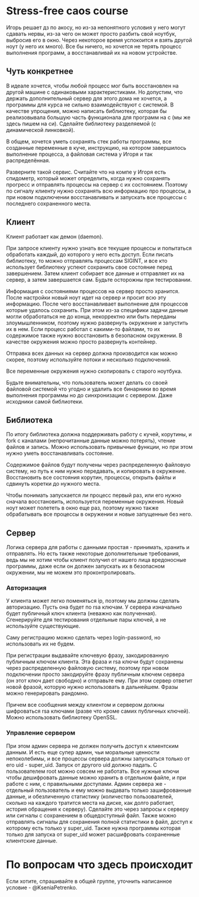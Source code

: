 # Stress-free caos course

Игорь решает дз по акосу, но из-за непонятного условия у него могут сдавать нервы, из-за чего он может просто разбить свой ноутбук, выбросив его в окно. Через некоторое время успокоится и взять другой ноут (у него их много). Все бы ничего, но хочется не терять процесс выполнения программ, а восстанавливай их на новом устройстве.

## Чуть конкретнее

В идеале хочется, чтобы любой процесс мог быть восстановлен на другой машине с одинаковыми характеристиками. Но допустим, что держать дополнительный сервер для этого дома не хочется, а программы для курса не сильно взаимодействуют с системой. В качестве упрощения, можно написать библиотеку, которая бы реализовывала большую часть функционала для программ на с (мы же здесь пишем на си). Сделайте библиотеку разделяемой (с динамической линковкой).

В общем, хочется уметь сохранять стек работы программы, все созданные переменные в куче, инструкцию, на котором завершилось выполнение процесса, а файловая система у Игоря и так распределённая.

Разверните такой сервис. Считайте что на компе у Игоря есть спидометр, который может определить, когда нужно сохранять прогресс и отправлять процессы на сервер с их состоянием. Поэтому по сигналу клиенту нужно сохранять всю информацию про процессы, а при новом подключении восстанавливать и запускать все процессы с последнего сохраненного места.

## Клиент

Клиент работает как демон (daemon).

При запросе клиенту нужно узнать все текущие процессы и попытаться обработать каждый, до которого у него есть доступ. Если писать библиотеку, то можно отправлять процессам SIGINT, и все кто использует библиотеку успеют сохранить свое состояние перед завершением. Затем клиент собирает все данные и отправляет их на сервер, а затем завершается сам. Будьте осторожны при тестировании.

Информация с состояниями процессов на сервер просто хранится. После настройки новый ноут идет на сервер и просит всю эту информацию. После чего восстанавливает выполнение для процессов которые удалось сохранить. При этом из-за специфики задачи данные могли обработаться не до конца, некорректно или быть переданы злоумышленником, поэтому нужно развернуть окружение и запустить их в нем. Если процесс работал с какими-то файлами, то их содержимое также нужно восстановить в безопасном окружении. В качестве окружения можно просто развернуть контейнер.

Отправка всех данных на сервер должна производится как можно скорее, поэтому используйте потоки и несколько подключений.

Все переменные окружения нужно скопировать с старого ноутбука.

Будьте внимательны, что пользователь может делать со своей файловой системой что угодно и удалить все бинарники во время выполнения программы но до синхронизации с сервером. Даже исходники самой библиотеки. 

## Библиотека

По итогу библиотека должна поддерживать работу с кучей, корутины, и fork с каналами (непрочитанные данные можно потерять), чтение файлов и запись. Можно использовать привычные функции, но при этом нужно уметь восстанавливать состояние.

Содержимое файлов будут получены через распределенную файловую систему, но путь к ним нужно передавать, и копировать в окружение. Восстановить все состояния корутин, процессы, открыть файлы и сдвинуть коретки до нужного места.

Чтобы понимать запускается ли процесс первый раз, или его нужно сначала восстановить, используется переменные окружения. Новый ноут может полететь в окно еще раз, поэтому нужно также обрабатывать все процессы в окружении и новые запущенные без него.

## Сервер

Логика сервера для работы с данными простая - принимать, хранить и отправлять. Но есть также некоторые дополнительные требования, ведь мы не хотим чтобы клиент получил от нашего лица вредоносные программы, даже если он должен запускать их в безопасном окружении, мы не можем это проконтролировать. 

### Авторизация

У клиента может легко поменяться ip, поэтому мы должны сделать авторизацию. Пусть она будет по rsa ключам. У сервера изначально будет публичный ключ клиента (неважно как полученная). Сгенерируйте для тестирования отдельные пары ключей, а не используйте существующие.

Саму регистрацию можно сделать через login-password, но использовать их не будем.

При регистрации выдавайте ключевую фразу, закодированную публичным ключом клиента. Эта фраза и rsa ключи будут сохранены через распределенную файловую систему, поэтому при новом подключении просто закодируйте фразу публичным ключем сервера (он этот ключ дает свободно) и отправьте ему. При этом сервер ответит новой фразой, которую нужно использовать в дальнейшем. Фразы можно генерировать рандомно.

Причем все сообщения между клиентом и сервером должны шифроваться rsa ключами (разве что кроме самих публичных ключей). Можно использовать библиотеку OpenSSL.

### Управление сервером

При этом админ сервера не должен получить доступ к клиентским данным. И есть еще супер админ, чьи моральные ценности непоколебимы, и все процессы сервера должны запускаться только от его uid - super_uid. Запуск от другого uid должно падать. С пользователем root можно совсем не работать. Все нужные ключи чтобы дешифровать данные можно хранить в отдельном файле, и при работе с ним, с правильными доступами. Админ сервера же - отдельный пользователь и ему можно выдавать только зашифрованные данные, и обезличенную статистику (количество пользователей, сколько на каждого тратится места на диске, как долго работает, история обращения к серверу). Сделайте это через запросы к серверу или сигналы с сохранением в общедоступный файл. Также можно отправлять сигналы для сохранения полной статистики в файл, доступ к которому есть только у super_uid. Также нужна программы которая только для запуска от super_uid может расшифровать сохраненные клиентские данные. 

# По вопросам что здесь происходит

Если хотите, спрашивайте в общей группе, уточнить написанное условие - @KseniaPetrenko.
